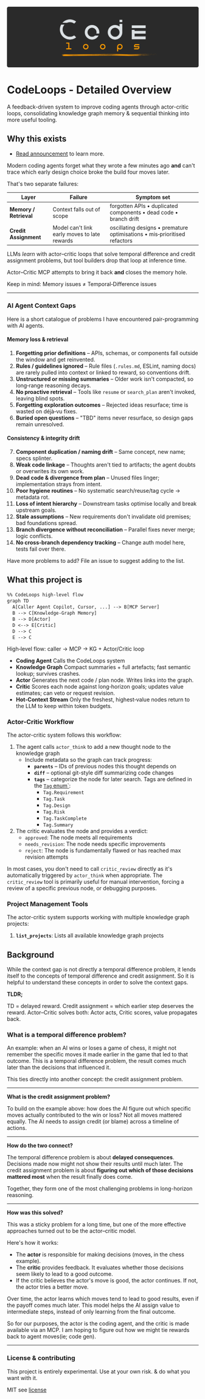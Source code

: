![CodeLoops](../codeloops_banner.svg)

# CodeLoops - Detailed Overview

A feedback-driven system to improve coding agents through actor-critic loops, consolidating knowledge graph memory & sequential thinking into more useful tooling.

## Why this exists

- [Read announcement](https://bytes.silvabyte.com/improving-coding-agents-an-early-look-at-codeloops-for-building-more-reliable-software/) to learn more.

Modern coding agents forget what they wrote a few minutes ago **and** can't trace which early design choice broke the build four moves later.

That's two separate failures:

| Layer                  | Failure                                      | Symptom set                                                               |
| ---------------------- | -------------------------------------------- | ------------------------------------------------------------------------- |
| **Memory / Retrieval** | Context falls out of scope                   | forgotten APIs • duplicated components • dead code • branch drift         |
| **Credit Assignment**  | Model can't link early moves to late rewards | oscillating designs • premature optimisations • mis‑prioritised refactors |

LLMs _learn_ with actor–critic loops that solve temporal difference and credit assignment problems, but tool builders drop that loop at inference time.

Actor–Critic MCP attempts to bring it back **and** closes the memory hole.

Keep in mind: Memory issues ≠ Temporal‑Difference issues

---

### AI Agent Context Gaps

Here is a short catalogue of problems I have encountered pair-programming with AI agents.

#### **Memory loss & retrieval**

1. **Forgetting prior definitions** – APIs, schemas, or components fall outside the window and get reinvented.
2. **Rules / guidelines ignored** – Rule files (`.rules.md`, ESLint, naming docs) are rarely pulled into context or linked to reward, so conventions drift.
3. **Unstructured or missing summaries** – Older work isn't compacted, so long‑range reasoning decays.
4. **No proactive retrieval** – Tools like `resume` or `search_plan` aren't invoked, leaving blind spots.
5. **Forgetting exploration outcomes** – Rejected ideas resurface; time is wasted on déjà‑vu fixes.
6. **Buried open questions** – "TBD" items never resurface, so design gaps remain unresolved.

#### **Consistency & integrity drift**

7. **Component duplication / naming drift** – Same concept, new name; specs splinter.
8. **Weak code linkage** – Thoughts aren't tied to artifacts; the agent doubts or overwrites its own work.
9. **Dead code & divergence from plan** – Unused files linger; implementation strays from intent.
10. **Poor hygiene routines** – No systematic search/reuse/tag cycle → metadata rot.
11. **Loss of intent hierarchy** – Downstream tasks optimise locally and break upstream goals.
12. **Stale assumptions** – New requirements don't invalidate old premises; bad foundations spread.
13. **Branch divergence without reconciliation** – Parallel fixes never merge; logic conflicts.
14. **No cross‑branch dependency tracking** – Change auth model here, tests fail over there.

Have more problems to add? File an issue to suggest adding to the list.

## What this project is

```mermaid
%% CodeLoops high‑level flow
graph TD
  A[Caller Agent Copilot, Cursor, ...] --> B[MCP Server]
  B --> C[Knowledge-Graph Memory]
  B --> D[Actor]
  D <--> E[Critic]
  D --> C
  E --> C
```

High‑level flow: caller → MCP → KG + Actor/Critic loop

- **Coding Agent**
  Calls the CodeLoops system
- **Knowledge Graph**
  Compact summaries + full artefacts; fast semantic lookup; survives crashes.
- **Actor**
  Generates the next code / plan node. Writes links into the graph.
- **Critic**
  Scores each node against long‑horizon goals; updates value estimates; can veto or request revision.
- **Hot‑Context Stream**
  Only the freshest, highest‑value nodes return to the LLM to keep within token budgets.

### Actor-Critic Workflow

The actor-critic system follows this workflow:

1. The agent calls `actor_think` to add a new thought node to the knowledge graph
   - Include metadata so the graph can track progress:
     - **`parents`** – IDs of previous nodes this thought depends on
     - **`diff`** – optional git-style diff summarizing code changes
     - **`tags`** – categorize the node for later search. Tags are defined in the
       [`Tag` enum`](../src/engine/tags.ts):
       - `Tag.Requirement`
       - `Tag.Task`
       - `Tag.Design`
       - `Tag.Risk`
       - `Tag.TaskComplete`
       - `Tag.Summary`
2. The critic evaluates the node and provides a verdict:
   - `approved`: The node meets all requirements
   - `needs_revision`: The node needs specific improvements
   - `reject`: The node is fundamentally flawed or has reached max revision attempts

In most cases, you don't need to call `critic_review` directly as it's automatically triggered by `actor_think` when appropriate. The `critic_review` tool is primarily useful for manual intervention, forcing a review of a specific previous node, or debugging purposes.

### Project Management Tools

The actor-critic system supports working with multiple knowledge graph projects:

1. **`list_projects`**: Lists all available knowledge graph projects

## Background

While the context gap is not directly a temporal difference problem, it lends itself to the concepts of temporal difference and credit assignment.
So it is helpful to understand these concepts in order to solve the context gaps.

**TLDR;**

TD = delayed reward.
Credit assignment = which earlier step deserves the reward.
Actor–Critic solves both: Actor acts, Critic scores, value propagates back.

### What is a temporal difference problem?

An example: when an AI wins or loses a game of chess, it might not remember the specific moves it made earlier in the game that led to that outcome. This is a temporal difference problem, the result comes much later than the decisions that influenced it.

This ties directly into another concept: the credit assignment problem.

---

**What is the credit assignment problem?**

To build on the example above: how does the AI figure out which specific moves actually contributed to the win or loss? Not all moves mattered equally. The AI needs to assign credit (or blame) across a timeline of actions.

---

**How do the two connect?**

The temporal difference problem is about **delayed consequences**. Decisions made now might not show their results until much later.
The credit assignment problem is about **figuring out which of those decisions mattered most** when the result finally does come.

Together, they form one of the most challenging problems in long-horizon reasoning.

---

**How was this solved?**

This was a sticky problem for a long time, but one of the more effective approaches turned out to be the actor–critic model.

Here's how it works:

- The **actor** is responsible for making decisions (moves, in the chess example).
- The **critic** provides feedback. It evaluates whether those decisions seem likely to lead to a good outcome.
- If the critic believes the actor's move is good, the actor continues. If not, the actor tries a better move.

Over time, the actor learns which moves tend to lead to good results, even if the payoff comes much later. This model helps the AI assign value to intermediate steps, instead of only learning from the final outcome.

So for our purposes, the actor is the coding agent, and the critic is made available via an MCP. I am hoping to figure out how we might tie rewards back to agent moves(ie; code gen).

---

### License & contributing

This project is entirely experimental. Use at your own risk. & do what you want with it.

MIT see [license](../LICENSE)
